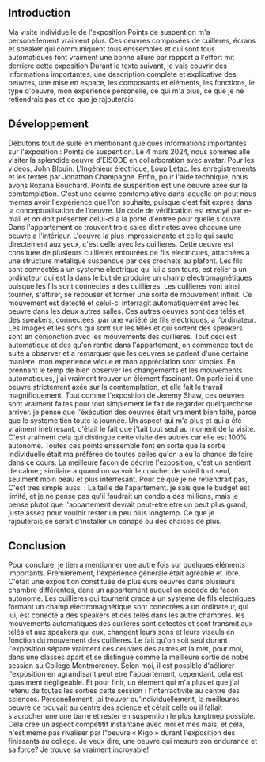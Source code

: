 ## Introduction
Ma visite individuelle de l'exposition Points de suspention m'a personellement vraiment plus. Ces oeuvres composées de cuilleres, écrans et speaker qui communiquent tous enssembles et qui sont tous automatiques font vraiment une bonne allure par rapport a l'effort mit derriere cette exposition.Durant le texte suivant, je vais couvrir des informations importantes, une description complete et explicative des oeuvres, une mise en espace, les composants et éléments, les fonctions, le type d'oeuvre, mon experience personelle, ce qui m'a plus, ce que je ne retiendrais pas et ce que je rajouterais.


## Développement
Débutons tout de suite en mentionant quelques informations importantes sur l'exposition : Points de suspention. Le 4 mars 2024, nous sommes allé visiter la splendide oeuvre d'EISODE en collarboration avec avatar. Pour les videos, John Blouin. L'Ingénieur électrique, Loup Letac. les enregistrements et les textes par Jonathan Champagne. Enfin, pour l'aide technique, nous avons Roxana Bouchard. Points de suspention est une oeuvre axée sur la comtemplation. C'est une oeuvre comtemplative dans laquelle on peut nous memes avoir l'expérience que l'on souhaite, puisque c'est fait expres dans la conceptualisation de l'oeuvre. Un code de vérification est envoyé par e-mail et on doit présenter celui-ci a la porte d'entree pour quelle s'ouvre. Dans l'appartement ce trouvent trois sales distinctes avec chacune une oeuvre a l'intérieur. L'oeuvre la plus impressionante et celle qui saute directement aux yeux, c'est celle avec les cuillieres. Cette oeuvre est consituee de plusieurs cuillieres entourées de fils electriques, attachées a une structure métalique suspendue par des crochets au plafont. Les fils sont connectés a un systeme electrique qui lui a son tours, est relier a un ordinateur qui est la dans le but de produire un champ electromagnétiques puisque les fils sont connectés a des cuillieres. Les cuillieres vont ainsi tourner, s'attirer, se repouser et former une sorte de mouvement infinit. Ce mouvement est detecté et celui-ci interragit automatiquement avec les oeuvre dans les deux autres salles. Ces autres oeuvres sont des télés et des speakers, connectées ,par une variété de fils electriques, a l'ordinateur. Les images et les sons qui sont sur les télés et qui sortent des speakers sont en conjonction avec les mouvements des cuillieres. Tout ceci est automatique et des qu'on rentre dans l'appartement, on commence tout de suite a observer et a remarquer que les oeuvres se parlent d'une certaine maniere. mon experience vécue et mon appréciation sont simples. En prennant le temp de bien observer les changements et les mouvements automatiques, j'ai vraiment trouver un élément fascinant. On parle ici d'une oeuvre strictement axée sur la comtemplation, et elle fait le travail magnifiquement. Tout comme l'exposition de Jeremy Shaw, ces oeuvres sont vraiment faites pour tout simplement le fait de regarder quelquechose arriver. je pense que l'éxécution des oeuvres était vraiment bien faite, parce que le systeme tien toute la journée. Un aspect qui m'a plus et qui a été vraiment inetrresant, c'était le fait que j'tait tout seul au moment de la visite. C'est vraiment cela qui distingue cette visite des autres car elle est 100% autonome. Toutes ces points enssemble font en sorte que la sortie individuelle était ma préférée de toutes celles qu'on a eu la chance de faire dans ce cours. La meilleure facon de décrire l'exposition, c'est un sentient de calme ; similaire a quand on va voir le coucher de soleil tout seul, seulment moin beau et plus interresant. Pour ce que je ne retiendrait pas, C'est tres simple aussi : La taille de l'apartement. je sais que le budget est limité, et je ne pense pas qu'il faudrait un condo a des millions, mais je pense plutot que l'appartement devrait peut-etre etre un peut plus grand, juste assez pour vouloir rester un peu plus longtemp. Ce que je rajouterais,ce serait d'installer un canapé ou des chaises de plus.

## Conclusion
Pour conclure, je tien a mentionner une autre fois sur quelques éléments importants. Premierement, l'experience génerale était agréable et libre. C'était une exposition constituée de plusieurs oeuvres dans plusieurs chambre différentes, dans un appartement auquel on accede de facon autonome. Les cuillieres qui tournent grace a un systeme de fils électriques formant un champ electromagnétique sont conectées a un ordinateur, qui lui, est conecté a des speakers et des télés dans les autre chambres. les mouvements automatiques des cuilleres sont detectés et sont transmit aux télés et aux speakers qui eux, changent leurs sons et leurs viseuls en fonction du mouvement des cuillieres. Le fait qu'on soit seul durant l'exposition sépare vraiment ces oeuvres des autres et la met, pour moi, dans une classes apart et se distingue comme la meilleure sortie de notre session au College Montmorency. Selon moi, il est possible d'aéliorer l'exposition en agrandisant peut etre l'appartement, cependant, cela est quasiment négligeable. Et pour finir, un élément qui m'a plus et que j'ai retenu de toutes les sorties cette session : l'interractivité au centre des sciences. Personellement, jai trouver qu'individuellement, la meilleures oeuvre ce trouvait au centre des science et cétait celle ou il fallait s'acrocher une une barre et rester en suspention le plus longtmep possible. Cela crée un aspect compétitif instantané avec moi et mes mais, et cela, n'est meme pas rivaliser par l"oeuvre « Kigo » durant l'exposition des finissants au college. Je veux dire, une oeuvre qui mesure son endurance et sa force? Je trouve sa vraiment incroyable! 
